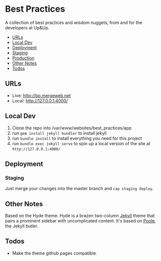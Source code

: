 # Best Practices

A collection of best practices and wisdom nuggets, from and for the developers at Up&amp;Up.

 - [URLs](#urls)
 - [Local Dev](#local-dev)
 - [Deployment](#deployment)
  - [Staging](#staging)
  - [Production](#production)
 - [Other Notes](#other-notes)
 - [Todos](#todos)

## URLs

 - Live: http://bp.mergeweb.net
 - Local: http://127.0.0.1:4000/

## Local Dev
 1. Clone the repo into /var/www/websites/best_practices/app
 2. run `gem install jekyll bundler` to install jekyll
 3. run `bundle install` to install everything you need for this project
 4. run `bundle exec jekyll serve` to spin up a local version of the site at `http://127.0.0.1:4000/`

## Deployment

### Staging
 Just merge your changes into the master branch and `cap staging deploy`.

## Other Notes

Based on the Hyde theme. Hyde is a brazen two-column [Jekyll](http://jekyllrb.com) theme that pairs a prominent sidebar with uncomplicated content. It's based on [Poole](http://getpoole.com), the Jekyll butler.

## Todos
 - Make the theme github pages compatible.
